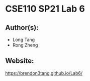 # CSE110 SP21 Lab 6

## Author(s):
- Long Tang
- Rong Zheng

## Website:
https://brendon3tang.github.io/Lab6/